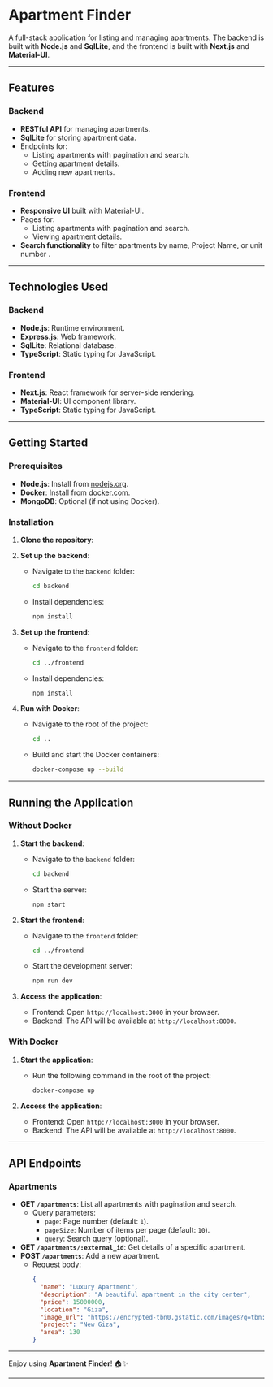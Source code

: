 # Apartment Finder

A full-stack application for listing and managing apartments. The backend is built with **Node.js** and **SqlLite**, and the frontend is built with **Next.js** and **Material-UI**.

---

## Features

### Backend
- **RESTful API** for managing apartments.
- **SqlLite** for storing apartment data.
- Endpoints for:
  - Listing apartments with pagination and search.
  - Getting apartment details.
  - Adding new apartments.

### Frontend
- **Responsive UI** built with Material-UI.
- Pages for:
  - Listing apartments with pagination and search.
  - Viewing apartment details.
- **Search functionality** to filter apartments by name, Project Name, or unit number .

---

## Technologies Used

### Backend
- **Node.js**: Runtime environment.
- **Express.js**: Web framework.
- **SqlLite**: Relational database.
- **TypeScript**: Static typing for JavaScript.

### Frontend
- **Next.js**: React framework for server-side rendering.
- **Material-UI**: UI component library.
- **TypeScript**: Static typing for JavaScript.
---

## Getting Started

### Prerequisites
- **Node.js**: Install from [nodejs.org](https://nodejs.org/).
- **Docker**: Install from [docker.com](https://www.docker.com/).
- **MongoDB**: Optional (if not using Docker).

### Installation

1. **Clone the repository**:

2. **Set up the backend**:
   - Navigate to the `backend` folder:
     ```bash
     cd backend
     ```
   - Install dependencies:
     ```bash
     npm install
     ```

3. **Set up the frontend**:
   - Navigate to the `frontend` folder:
     ```bash
     cd ../frontend
     ```
   - Install dependencies:
     ```bash
     npm install
     ```

4. **Run with Docker**:
   - Navigate to the root of the project:
     ```bash
     cd ..
     ```
   - Build and start the Docker containers:
     ```bash
     docker-compose up --build
     ```

---

## Running the Application

### Without Docker
1. **Start the backend**:
   - Navigate to the `backend` folder:
     ```bash
     cd backend
     ```
   - Start the server:
     ```bash
     npm start
     ```

2. **Start the frontend**:
   - Navigate to the `frontend` folder:
     ```bash
     cd ../frontend
     ```
   - Start the development server:
     ```bash
     npm run dev
     ```

3. **Access the application**:
   - Frontend: Open `http://localhost:3000` in your browser.
   - Backend: The API will be available at `http://localhost:8000`.

### With Docker
1. **Start the application**:
   - Run the following command in the root of the project:
     ```bash
     docker-compose up
     ```

2. **Access the application**:
   - Frontend: Open `http://localhost:3000` in your browser.
   - Backend: The API will be available at `http://localhost:8000`.

---

## API Endpoints

### Apartments
- **GET `/apartments`**: List all apartments with pagination and search.
  - Query parameters:
    - `page`: Page number (default: `1`).
    - `pageSize`: Number of items per page (default: `10`).
    - `query`: Search query (optional).
- **GET `/apartments/:external_id`**: Get details of a specific apartment.
- **POST `/apartments`**: Add a new apartment.
  - Request body:
    ```json
    {
      "name": "Luxury Apartment",
      "description": "A beautiful apartment in the city center",
      "price": 15000000,
      "location": "Giza",
      "image_url": "https://encrypted-tbn0.gstatic.com/images?q=tbn:ANd9GcQ6XG-NA3YpP3jYdFBhB-s2VIuNzrgrmoyOmg&s",
      "project": "New Giza",
      "area": 130
    }
    ```

---

Enjoy using **Apartment Finder**! 🏠✨

--- 

